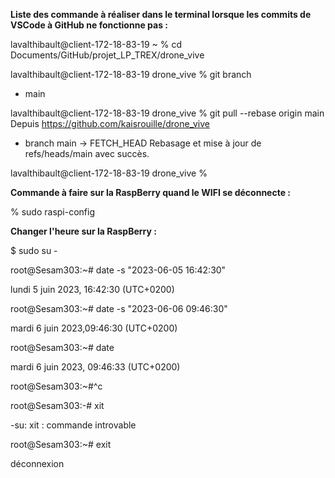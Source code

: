 **Liste des commande à réaliser dans le terminal lorsque les commits de VSCode à GitHub ne fonctionne pas :**

lavalthibault@client-172-18-83-19 ~ % cd Documents/GitHub/projet_LP_TREX/drone_vive  

lavalthibault@client-172-18-83-19 drone_vive % git branch                   
* main

lavalthibault@client-172-18-83-19 drone_vive % git pull --rebase origin main
Depuis https://github.com/kaisrouille/drone_vive
 * branch            main       -> FETCH_HEAD
Rebasage et mise à jour de refs/heads/main avec succès.

lavalthibault@client-172-18-83-19 drone_vive % 

**Commande à faire sur la RaspBerry quand le WIFI se déconnecte :**

% sudo raspi-config


**Changer l'heure sur la RaspBerry :**

$ sudo su -

root@Sesam303:~# date -s "2023-06-05 16:42:30"

lundi 5 juin 2023, 16:42:30 (UTC+0200)

root@Sesam303:~# date -s "2023-06-06 09:46:30"

mardi 6 juin 2023,09:46:30 (UTC+0200)

root@Sesam303:~# date

mardi 6 juin 2023, 09:46:33 (UTC+0200)

root@Sesam303:~#^c

root@Sesam303:-# xit

-su: xit : commande introvable 

root@Sesam303:~# exit 

déconnexion
